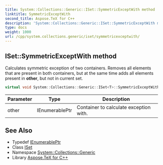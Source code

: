 ```yaml
---
title: System::Collections::Generic::ISet::SymmetricExceptWith method
linktitle: SymmetricExceptWith
second_title: Aspose.TeX for C++
description: 'System::Collections::Generic::ISet::SymmetricExceptWith method. Calculates symmetric exception of two containers. Removes all elements that are present in both containers, but at the same time adds all elements present in other, but not in current set in C++.'
type: docs
weight: 1000
url: /cpp/system.collections.generic/iset/symmetricexceptwith/
---
```

## ISet::SymmetricExceptWith method


Calculates symmetric exception of two containers. Removes all elements that are present in both containers, but at the same time adds all elements present in **other**, but not in current set.

```cpp
virtual void System::Collections::Generic::ISet<T>::SymmetricExceptWith(IEnumerablePtr other)=0
```


| Parameter | Type | Description |
| --- | --- | --- |
| other | IEnumerablePtr | Container to calculate exception with. |

## See Also

* Typedef [IEnumerablePtr](../ienumerableptr/)
* Class [ISet](../)
* Namespace [System::Collections::Generic](../../)
* Library [Aspose.TeX for C++](../../../)

